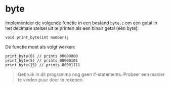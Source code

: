 # byte

Implementeer de volgende functie in een bestand `byte.c` om een getal in het decimale stelsel uit te printen als een binair getal (één byte):

    void print_byte(int number);

De functie moet als volgt werken:

    print_byte(0) // prints 00000000
    print_byte(5) // prints 00000101
    print_byte(15) // prints 00001111

> Gebruik in dit programma nog geen if-statements. Probeer een manier te vinden puur door te rekenen.